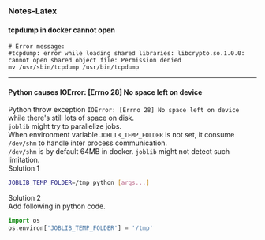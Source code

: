 ### Notes-Latex  

#### tcpdump in docker cannot open 
```
# Error message:
#tcpdump: error while loading shared libraries: libcrypto.so.1.0.0: cannot open shared object file: Permission denied
mv /usr/sbin/tcpdump /usr/bin/tcpdump
```
---
#### Python causes IOError: [Errno 28] No space left on device 
Python throw exception `IOError: [Errno 28] No space left on device` while there's still lots of space on disk.  
`joblib` might try to parallelize jobs.  
When environment variable `JOBLIB_TEMP_FOLDER` is not set, it consume `/dev/shm` to handle inter process communication.  
`/dev/shm` is by default 64MB in docker. `joblib` might not detect such limitation.  
Solution 1  
```bash
JOBLIB_TEMP_FOLDER=/tmp python [args...]
```
Solution 2  
Add following in python code.  
```python
import os
os.environ['JOBLIB_TEMP_FOLDER'] = '/tmp'
```
